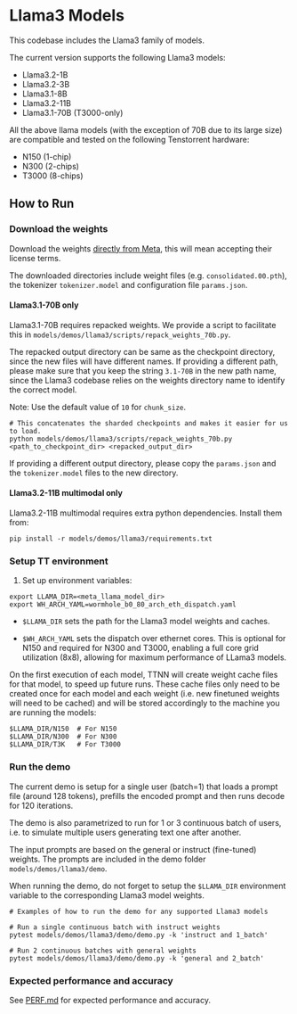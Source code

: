 # Llama3 Models

This codebase includes the Llama3 family of models.

The current version supports the following Llama3 models:
- Llama3.2-1B
- Llama3.2-3B
- Llama3.1-8B
- Llama3.2-11B
- Llama3.1-70B (T3000-only)

All the above llama models (with the exception of 70B due to its large size) are compatible and tested on the following Tenstorrent hardware:
- N150 (1-chip)
- N300 (2-chips)
- T3000 (8-chips)

## How to Run

### Download the weights

Download the weights [directly from Meta](https://llama.meta.com/llama-downloads/), this will mean accepting their license terms.

The downloaded directories include weight files (e.g. `consolidated.00.pth`), the tokenizer `tokenizer.model` and configuration file `params.json`.

#### Llama3.1-70B only
Llama3.1-70B requires repacked weights. We provide a script to facilitate this in `models/demos/llama3/scripts/repack_weights_70b.py`.

The repacked output directory can be same as the checkpoint directory, since the new files will have different names.
If providing a different path, please make sure that you keep the string `3.1-70B` in the new path name, since the Llama3 codebase relies on the weights directory name to identify the correct model.

Note: Use the default value of `10` for `chunk_size`.

```
# This concatenates the sharded checkpoints and makes it easier for us to load.
python models/demos/llama3/scripts/repack_weights_70b.py <path_to_checkpoint_dir> <repacked_output_dir>
```

If providing a different output directory, please copy the `params.json` and the `tokenizer.model` files to the new directory.

#### Llama3.2-11B multimodal only
Llama3.2-11B multimodal requires extra python dependencies. Install them from:

```
pip install -r models/demos/llama3/requirements.txt
```

### Setup TT environment

1. Set up environment variables:
```
export LLAMA_DIR=<meta_llama_model_dir>
export WH_ARCH_YAML=wormhole_b0_80_arch_eth_dispatch.yaml
```

- `$LLAMA_DIR` sets the path for the Llama3 model weights and caches.

- `$WH_ARCH_YAML` sets the dispatch over ethernet cores. This is optional for N150 and required for N300 and T3000, enabling a full core grid utilization (8x8), allowing for maximum performance of LLama3 models.

On the first execution of each model, TTNN will create weight cache files for that model, to speed up future runs.
These cache files only need to be created once for each model and each weight (i.e. new finetuned weights will need to be cached) and will be stored accordingly to the machine you are running the models:
```
$LLAMA_DIR/N150  # For N150
$LLAMA_DIR/N300  # For N300
$LLAMA_DIR/T3K   # For T3000
```


### Run the demo

The current demo is setup for a single user (batch=1) that loads a prompt file (around 128 tokens), prefills the encoded prompt and then runs decode for 120 iterations.

The demo is also parametrized to run for 1 or 3 continuous batch of users, i.e. to simulate multiple users generating text one after another.

The input prompts are based on the general or instruct (fine-tuned) weights. The prompts are included in the demo folder `models/demos/llama3/demo`.

When running the demo, do not forget to setup the `$LLAMA_DIR` environment variable to the corresponding Llama3 model weights.

```
# Examples of how to run the demo for any supported Llama3 models

# Run a single continuous batch with instruct weights
pytest models/demos/llama3/demo/demo.py -k 'instruct and 1_batch'

# Run 2 continuous batches with general weights
pytest models/demos/llama3/demo/demo.py -k 'general and 2_batch'
```

### Expected performance and accuracy

See [PERF.md](PERF.md) for expected performance and accuracy.
